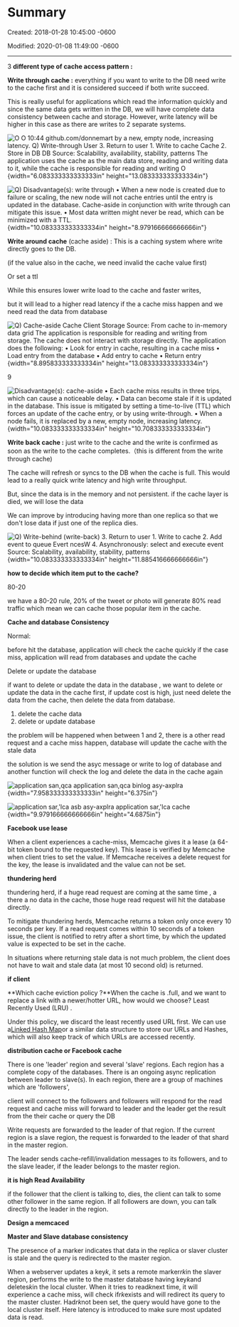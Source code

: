 # Summary 

Created: 2018-01-28 10:45:00 -0600

Modified: 2020-01-08 11:49:00 -0600

---

3 **different type of cache access pattern :**



**Write through cache :** everything if you want to write to the DB need write to the cache first and it is considered succeed if both write succeed.



This is really useful for applications which read the information quickly and since the same data gets written in the DB, we will have complete data consistency between cache and storage. However, write latency will be higher in this case as there are writes to 2 separate systems.

![O O 10:44 github.com/donnemart by a new, empty node, increasing latency. Q) Write-through User 3. Return to user 1. Write to cache Cache 2. Store in DB DB Source: Scalability, availability, stability, patterns The application uses the cache as the main data store, reading and writing data to it, while the cache is responsible for reading and writing O ](../../media/Memeory-Cache-Summary-image1.png){width="6.083333333333333in" height="13.083333333333334in"}





![Q) Disadvantage(s): write through • When a new node is created due to failure or scaling, the new node will not cache entries until the entry is updated in the database. Cache-aside in conjunction with write through can mitigate this issue. • Most data written might never be read, which can be minimized with a TTL. ](../../media/Memeory-Cache-Summary-image2.png){width="10.083333333333334in" height="8.979166666666666in"}





**Write around cache** (cache aside) : This is a caching system where write directly goes to the DB.

(if the value also in the cache, we need invalid the cache value first)

Or set a ttl



While this ensures lower write load to the cache and faster writes,



but it will lead to a higher read latency if the a cache miss happen and we need read the data from database

![Q) Cache-aside Cache Client Storage Source: From cache to in-memory data grid The application is responsible for reading and writing from storage. The cache does not interact with storage directly. The application does the following: • Look for entry in cache, resulting in a cache miss • Load entry from the database • Add entry to cache • Return entry ](../../media/Memeory-Cache-Summary-image3.png){width="8.895833333333334in" height="13.083333333333334in"}

9



![Disadvantage(s): cache-aside • Each cache miss results in three trips, which can cause a noticeable delay. • Data can become stale if it is updated in the database. This issue is mitigated by setting a time-to-live (TTL) which forces an update of the cache entry, or by using write-through. • When a node fails, it is replaced by a new, empty node, increasing latency. ](../../media/Memeory-Cache-Summary-image4.png){width="10.083333333333334in" height="10.708333333333334in"}





**Write back cache :** just write to the cache and the write is confirmed as soon as the write to the cache completes.（this is different from the write through cache)



The cache will refresh or syncs to the DB when the cache is full. This would lead to a really quick write latency and high write throughput.



But, since the data is in the memory and not persistent. if the cache layer is died, we will lose the data



We can improve by introducing having more than one replica so that we don't lose data if just one of the replica dies.



![Q) Write-behind (write-back) 3. Return to user 1. Write to cache 2. Add event to queue Evert ncesW 4. Asynchronously: select and execute event Source: Scalability, availability, stability, patterns ](../../media/Memeory-Cache-Summary-image5.png){width="10.083333333333334in" height="11.885416666666666in"}



**how to decide which item put to the cache?**



80-20



we have a 80-20 rule, 20% of the tweet or photo will generate 80% read traffic which mean we can cache those popular item in the cache.





**Cache and database Consistency**



Normal:



before hit the database, application will check the cache quickly if the case miss, application will read from databases and update the cache



Delete or update the database



if want to delete or update the data in the database , we want to delete or update the data in the cache first, if update cost is high, just need delete the data from the cache, then delete the data from database.





1.  delete the cache data
2.  delete or update database



the problem will be happened when between 1 and 2, there is a other read request and a cache miss happen, database will update the cache with the stale data



the solution is we send the asyc message or write to log of database and another function will check the log and delete the data in the cache again





![application san,qca application san,qca binlog asy-axplra ](../../media/Memeory-Cache-Summary-image6.png){width="7.958333333333333in" height="6.375in"}





![application sar,'lca asb asy-axplra application sar,'lca cache ](../../media/Memeory-Cache-Summary-image7.png){width="9.979166666666666in" height="4.6875in"}





**Facebook use lease**



When a client experiences a cache-miss, Memcache gives it a lease (a 64-bit token bound to the requested key). This lease is verified by Memcache when client tries to set the value. If Memcache receives a delete request for the key, the lease is invalidated and the value can not be set.



**thundering herd**



thundering herd, if a huge read request are coming at the same time , a there a no data in the cache, those huge read request will hit the database directly.



To mitigate thundering herds, Memcache returns a token only once every 10 seconds per key. If a read request comes within 10 seconds of a token issue, the client is notified to retry after a short time, by which the updated value is expected to be set in the cache.

In situations where returning stale data is not much problem, the client does not have to wait and stale data (at most 10 second old) is returned.





**if client**



**Which cache eviction policy ?**When the cache is .full, and we want to replace a link with a newer/hotter URL, how would we choose? Least Recently Used (LRU) .



Under this policy, we discard the least recently used URL first. We can use a[Linked Hash Map](https://docs.oracle.com/javase/7/docs/api/java/util/LinkedHashMap.html)or a similar data structure to store our URLs and Hashes, which will also keep track of which URLs are accessed recently.







**distribution cache or Facebook cache**



There is one 'leader' region and several 'slave' regions. Each region has a complete copy of the databases. There is an ongoing async replication between leader to slave(s). In each region, there are a group of machines which are 'followers',



client will connect to the followers and followers will respond for the read request and cache miss will forward to leader and the leader get the result from the their cache or query the DB



Write requests are forwarded to the leader of that region. If the current region is a slave region, the request is forwarded to the leader of that shard in the master region.





The leader sends cache-refill/invalidation messages to its followers, and to the slave leader, if the leader belongs to the master region.



**it is high Read Availability**

if the follower that the client is talking to, dies, the client can talk to some other follower in the same region. If all followers are down, you can talk directly to the leader in the region.







**Design a memcaced**









**Master and Slave database consistency**





The presence of a marker indicates that data in the replica or slaver cluster is stale and the query is redirected to the master region.

When a webserver updates a key*k*, it sets a remote marker*rk*in the slaver region, performs the write to the master database having key*k*and deletes*k*in the local cluster. When it tries to read*k*next time, it will experience a cache miss, will check if*rk*exists and will redirect its query to the master cluster. Had*rk*not been set, the query would have gone to the local cluster itself. Here latency is introduced to make sure most updated data is read.











